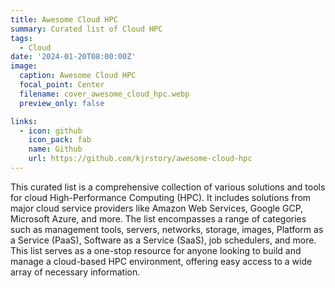 ```yaml
---
title: Awesome Cloud HPC
summary: Curated list of Cloud HPC
tags:
  - Cloud
date: '2024-01-20T08:00:00Z'
image:
  caption: Awesome Cloud HPC
  focal_point: Center
  filename: cover_awesome_cloud_hpc.webp
  preview_only: false

links:
  - icon: github
    icon_pack: fab
    name: Github
    url: https://github.com/kjrstory/awesome-cloud-hpc
---
```


This curated list is a comprehensive collection of various solutions and tools for cloud High-Performance Computing (HPC).
It includes solutions from major cloud service providers like Amazon Web Services, Google GCP, Microsoft Azure, and more.
The list encompasses a range of categories such as management tools, servers, networks, storage, images, Platform as a Service (PaaS), Software as a Service (SaaS), job schedulers, and more. 
This list serves as a one-stop resource for anyone looking to build and manage a cloud-based HPC environment, offering easy access to a wide array of necessary information.

